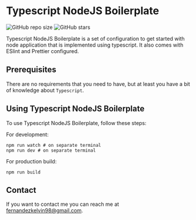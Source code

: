 # Typescript NodeJS Boilerplate

![GitHub repo size](https://img.shields.io/github/repo-size/klvfn/typescript-nodejs-boilerplate)
![GitHub stars](https://img.shields.io/github/stars/klvfn/typescript-nodejs-boilerplate?style=social)

Typescript NodeJS Boilerplate is a set of configuration to get started with node application that is implemented using typescript. It also comes with ESlint and Prettier configured.

## Prerequisites

There are no requirements that you need to have, but at least you have a bit of knowledge about `Typescript`.

## Using Typescript NodeJS Boilerplate

To use Typescript NodeJS Boilerplate, follow these steps:

For development:
```
npm run watch # on separate terminal
npm run dev # on separate terminal
```

For production build:
```
npm run build
```

## Contact

If you want to contact me you can reach me at <fernandezkelvin98@gmail.com>.
